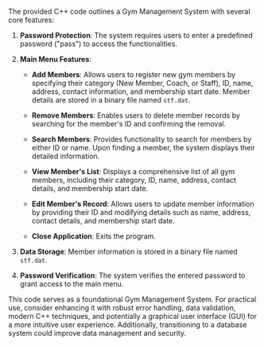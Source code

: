 
The provided C++ code outlines a Gym Management System with several core features:

1. **Password Protection**: The system requires users to enter a predefined password ("pass") to access the functionalities.

2. **Main Menu Features**:
   - **Add Members**: Allows users to register new gym members by specifying their category (New Member, Coach, or Staff), ID, name, address, contact information, and membership start date. Member details are stored in a binary file named `stf.dat`.

   - **Remove Members**: Enables users to delete member records by searching for the member's ID and confirming the removal.

   - **Search Members**: Provides functionality to search for members by either ID or name. Upon finding a member, the system displays their detailed information.

   - **View Member's List**: Displays a comprehensive list of all gym members, including their category, ID, name, address, contact details, and membership start date.

   - **Edit Member's Record**: Allows users to update member information by providing their ID and modifying details such as name, address, contact details, and membership start date.

   - **Close Application**: Exits the program.

3. **Data Storage**: Member information is stored in a binary file named `stf.dat`.

4. **Password Verification**: The system verifies the entered password to grant access to the main menu.

This code serves as a foundational Gym Management System. For practical use, consider enhancing it with robust error handling, data validation, modern C++ techniques, and potentially a graphical user interface (GUI) for a more intuitive user experience. Additionally, transitioning to a database system could improve data management and security.
